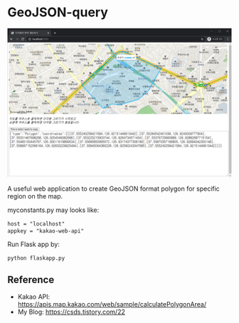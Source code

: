 # GeoJSON-query

![geoqueryapp](img.png)

A useful web application to create GeoJSON format polygon for specific region on the map.

myconstants.py may looks like:

    host = "localhost"
    appkey = "kakao-web-api"

Run Flask app by:

    python flaskapp.py

## Reference


* Kakao API: https://apis.map.kakao.com/web/sample/calculatePolygonArea/
* My Blog: https://csds.tistory.com/22